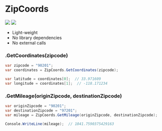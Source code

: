 # ZipCoords

[![](https://img.shields.io/nuget/v/ZipCoords.svg)](https://www.nuget.org/packages/ZipCoords/)
[![](https://img.shields.io/nuget/dt/ZipCoords)](https://www.nuget.org/packages/ZipCoords/)

* Light-weight
* No library dependencies
* No external calls

### .GetCoordinates(zipcode)
```csharp
var zipcode = "90201";
var coordinates = ZipCoords.GetCoordinates(zipcode);

var latitude = coordinates[0];  // 33.971609
var longitude = coordinates[1];  // -118.171234
```

### .GetMileage(originZipcode, destinationZipcode)
```csharp
var originZipcode = "90201";
var destinationZipcode = "97201";
var mileage = ZipCoords.GetMileage(originZipcode, destinationZipcode);

Console.WriteLine(mileage);  // 1041.7590375429163
```
